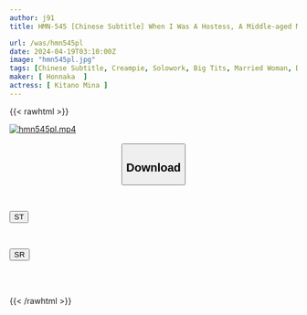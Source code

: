 ```yaml
---
author: j91
title: HMN-545 [Chinese Subtitle] When I Was A Hostess, A Middle-aged Man Who Hated A Customer Sexually Harassed My Fiance's Father. Every Night, Without Telling Her Husband, Her Father-in-law Continued To Have Sex With Her, Even On Dangerous Nights. Mina Kitano

url: /was/hmn545pl
date: 2024-04-19T03:10:00Z
image: "hmn545pl.jpg"
tags: [Chinese Subtitle, Creampie, Solowork, Big Tits, Married Woman, Drama, Cuckold	]
maker: [ Honnaka  ]
actress: [ Kitano Mina ]
---
```



{{< rawhtml >}}

<div class="video" data-videoid="1xB8qY2YPeu0p2">
    <a href="javascript:;">
        <img src="/was/hmn545pl/hmn545pl.jpg" width="WIDTH" height="HEIGHT" alt="hmn545pl.mp4" loading="lazy">
    </a>
</div>

<script type="text/javascript" src="https://j91.asia/asset/on-demand-st.js"></script>

<br>
  <link rel="stylesheet" href="https://j91.asia/asset/bs5.css">
  
  <center>
  <button class="btn btn-primary" type="button" data-bs-toggle="collapse" data-bs-target=".multi-collapse" aria-expanded="false" aria-controls="multiCollapseExample1 multiCollapseExample2"><h2>Download</h2></button></center>
</p>
<div class="row">
  <div class="col">
    <div class="collapse multi-collapse" id="multiCollapseExample1">
      <div class="card card-body">
	      	      <br>
<div class="buttons">  
<p><a href="https://streamtape.to/v/1xB8qY2YPeu0p2" target="_blank"><button class="btn-hover color-3"><i class="fa fa-download"></i> ST</button></a></p></div>
    </div>
  </div>
</div>
  <div class="col">
    <div class="collapse multi-collapse" id="multiCollapseExample2">
      <div class="card card-body">
	      <br>
<div class="buttons">
<p><a href="https://rubystm.com/xc1qamts8s5t" target="_blank"><button class="btn-hover color-9"><i class="fa fa-download"></i> SR</button></a></p></div>
<br><br>
      </div>
    </div>
  </div>
</div>

{{< /rawhtml >}}